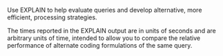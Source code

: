 
Use EXPLAIN to help evaluate queries and develop alternative, more efficient, processing strategies.

The times reported in the EXPLAIN output are in units of seconds and are arbitrary units of time, intended to allow you to compare the relative performance of alternate coding formulations of the same query.

